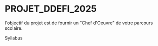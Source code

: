 # PROJET_DDEFI_2025

l'objectif du projet est de fournir un "Chef d'Oeuvre" de votre parcours scolaire. 


Syllabus
